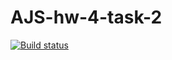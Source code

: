 # AJS-hw-4-task-2
[![Build status](https://ci.appveyor.com/api/projects/status/l5a7tf56fotdudxh?svg=true)](https://ci.appveyor.com/project/ChumakovaAnna/ajs-hw-4-task-2)
